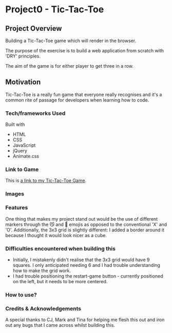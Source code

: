 # Project0 - Tic-Tac-Toe

## Project Overview

Building a Tic-Tac-Toe game which will render in the browser. 

The purpose of the exercise is to build a web application from scratch with 'DRY' principles. 

The aim of the game is for either player to get three in a row. 

## Motivation

Tic-Tac-Toe is a really fun game that everyone really recognises and it's a common rite of passage for developers when learning how to code. 

### Tech/frameworks Used

Built with 

* HTML
* CSS
* JavaScript
* jQuery
* Animate.css

### Link to Game

This is [a link to my Tic-Tac-Toe Game](https://ram-ram14.github.io/miniature-invention/).

### Images

### Features

One thing that makes my project stand out would be the use of different markers through the 😼 and 🐶 emojis as opposed to the conventional 'X' and 'O'. Additionally, the 3x3 grid is slightly different: I added a border around it because I thought it would look nicer as a cube. 

### Difficulties encountered when building this

* Initially, I mistakenly didn't realise that the 3x3 grid would have 9 squares. I only anticipated needing 6 and I had trouble understanding how to make the grid work. 
* I had trouble positioning the restart-game button - currently positioned on the left, but it needs to be more centered. 

### How to use?

### Credits & Acknowledgements 
A special thanks to CJ, Mark and Tina for helping me flesh this out and iron out any bugs that I came across whilst building this. 
